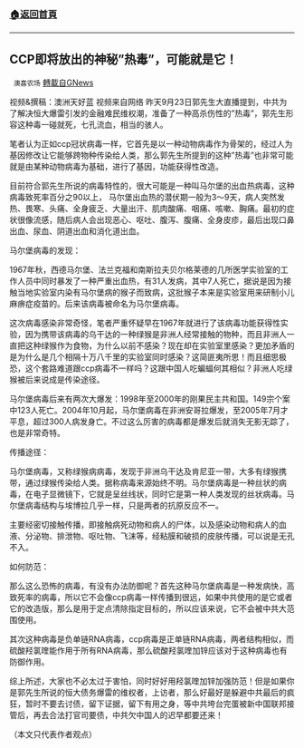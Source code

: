 ###  [:house:返回首頁](https://github.com/ourhimalayas/txt)
---


## CCP即将放出的神秘&#8221;热毒&#8221;，可能就是它！
` 澳喜农场` [轉載自GNews](https://gnews.org/zh-hans/1553719/)

视频&撰稿：澳洲天好蓝
视频来自网络
昨天9月23日郭先生大直播提到，中共为了解决恒大爆雷引发的金融难民维权潮，准备了一种高杀伤性的”热毒”，郭先生形容这种毒一碰就死，七孔流血，相当的骇人。

笔者认为正如ccp冠状病毒一样，它首先是以一种动物病毒作为骨架的，经过人为基因修改让它能够跨物种传染给人类，那么郭先生所提到的这种”热毒”也非常可能就是由某种动物病毒为基础，进行了基因，功能获得性改造。

目前符合郭先生所说的病毒特性的，很大可能是一种叫马尔堡的出血热病毒，这种病毒致死率百分之90以上， 马尔堡出血热的潜伏期一般为3～9天，病人突然发热、畏寒、头痛、全身疲乏、大量出汗、肌肉酸痛、咽痛、咳嗽、胸痛。最初的症状很像流感，随后病人会出现恶心、呕吐、腹泻、腹痛、全身皮疹，最后出现口鼻出血、尿血、阴道出血和消化道出血。

马尔堡病毒的发现：

1967年秋，西德马尔堡、法兰克福和南斯拉夫贝尔格莱德的几所医学实验室的工作人员中同时暴发了一种严重出血热，有31人发病，其中7人死亡，据说是因为接触当地实验室内染有马尔堡病的猴子而致病，这批猴子本来是实验室用来研制小儿麻痹症疫苗的。后来该病毒被命名为马尔堡病毒。

这次病毒感染非常奇怪，笔者严重怀疑早在1967年就进行了该病毒功能获得性实验，因为携带该病毒的乌干达的一种绿猴是非洲人经常接触的物种，而且非洲人一直把这种绿猴作为食物，为什么以前不感染？现在却在实验室里感染？更加矛盾的是为什么是几个相隔十万八千里的实验室同时感染？这简匪夷所思！而且细思极恐，这个套路难道跟ccp病毒不一样吗？这跟中国人吃蝙蝠何其相似？非洲人吃绿猴被后来说成是传染途径。

马尔堡病毒后来有两次大爆发：1998年至2000年的刚果民主共和国。149宗个案中123人死亡。2004年10月起，马尔堡病毒在非洲安哥拉爆发，至2005年7月才平息，超过300人病发身亡。不过这么厉害的病毒都是爆发后就消失无影无踪了，也是非常奇特。

传播途径：

马尔堡病毒，又称绿猴病病毒，发现于非洲乌干达及肯尼亚一带，大多有绿猴携带，通过绿猴传染给人类。据称病毒来源始终不明。马尔堡病毒是一种丝状的病毒，在电子显微镜下，它就是呈丝线状，同时它是第一种人类发现的丝状病毒。马尔堡病毒结构与埃博拉几乎一样，只是两者的抗原反应不一。

主要经密切接触传播，即接触病死动物和病人的尸体，以及感染动物和病人的血液、分泌物、排泄物、呕吐物、飞沫等，经粘膜和破损的皮肤传播，可以说是无孔不入。

如何防范：

那么这么恐怖的病毒，有没有办法防御呢？首先这种马尔堡病毒是一种发病快，高致死率的病毒，所以它不会像ccp病毒一样传播到很远，如果中共使用的是它或者它的改造版，那么是用于定点清除指定目标的，所以应该来说，它不会被中共大范围使用。

其次这种病毒是负单链RNA病毒，ccp病毒是正单链RNA病毒，两者结构相似，而硫酸羟氯喹能作用于所有RNA病毒，那么硫酸羟氯喹加锌应该对于这种病毒也有防御作用。

综上所述，大家也不必太过于害怕，同时好好用羟氯喹加锌加强防范！但是如果你是郭先生所说的恒大债务爆雷的维权者，上访者，那么好最好是躲避中共最后的疯狂，暂时不要去讨债，留下证据，留下有用之身，等中共垮台完蛋被新中国联邦接管后，再去合法打官司要债，中共欠中国人的迟早都要还来！

（本文只代表作者观点）
